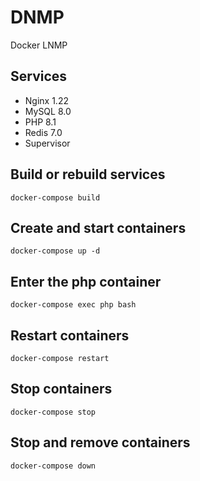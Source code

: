 # DNMP
Docker LNMP

## Services
- Nginx 1.22
- MySQL 8.0
- PHP 8.1
- Redis 7.0
- Supervisor

## Build or rebuild services
```
docker-compose build
```

## Create and start containers
```
docker-compose up -d
```

## Enter the php container
```
docker-compose exec php bash
```

## Restart containers
```
docker-compose restart
```

## Stop containers
```
docker-compose stop
```

## Stop and remove containers
```
docker-compose down
```
